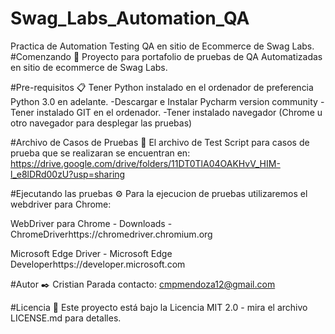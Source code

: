 # Swag_Labs_Automation_QA
Practica de Automation Testing QA en sitio de Ecommerce de Swag Labs.
#Comenzando 🚀
Proyecto para portafolio de pruebas de QA Automatizadas en sitio de ecommerce de Swag Labs.

#Pre-requisitos 📋
Tener Python instalado en el ordenador de preferencia Python 3.0 en adelante.
-Descargar e Instalar Pycharm version community
-Tener instalado GIT en el ordenador.
-Tener instalado navegador (Chrome u otro navegador para desplegar las pruebas)

#Archivo de Casos de Pruebas 🔧
El archivo de Test Script para casos de prueba que se realizaran se encuentran en:
https://drive.google.com/drive/folders/11DT0TlA04OAKHvV_HIM-l_e8lDRd00zU?usp=sharing

#Ejecutando las pruebas ⚙️
Para la ejecucion de pruebas utilizaremos el webdriver para Chrome:

WebDriver para Chrome - Downloads - ChromeDriverhttps://chromedriver.chromium.org

Microsoft Edge Driver - Microsoft Edge Developerhttps://developer.microsoft.com 

#Autor ✒️
Cristian Parada 
contacto: cmpmendoza12@gmail.com

#Licencia 📄
Este proyecto está bajo la Licencia MIT 2.0 - mira el archivo LICENSE.md para detalles.
